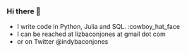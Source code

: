 ### Hi there 👋
- I write code in Python, Julia and SQL. :cowboy_hat_face
- I can be reached at lizbaconjones at gmail dot com
- or on Twitter @indybaconjones
